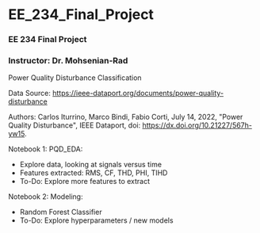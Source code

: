 # EE_234_Final_Project

### EE 234 Final Project
### Instructor: Dr. Mohsenian-Rad


Power Quality Disturbance Classification

Data Source: https://ieee-dataport.org/documents/power-quality-disturbance

Authors:
Carlos Iturrino, Marco Bindi, Fabio Corti, July 14, 2022, "Power Quality Disturbance", IEEE Dataport, doi: https://dx.doi.org/10.21227/567h-yw15.

Notebook 1: PQD_EDA:
- Explore data, looking at signals versus time
- Features extracted: RMS, CF, THD, PHI, TIHD
- To-Do: Explore more features to extract

Notebook 2: Modeling:
- Random Forest Classifier
- To-Do: Explore hyperparameters / new models
  
